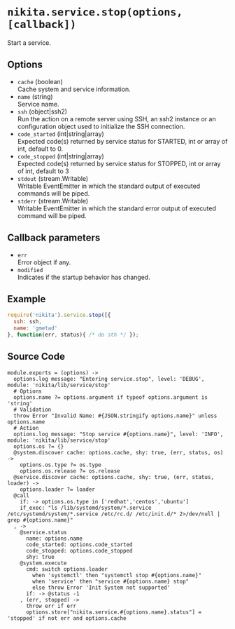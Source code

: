 
# `nikita.service.stop(options, [callback])`

Start a service.

## Options

*   `cache` (boolean)   
    Cache system and service information.   
*   `name` (string)   
    Service name.   
*   `ssh` (object|ssh2)   
    Run the action on a remote server using SSH, an ssh2 instance or an
    configuration object used to initialize the SSH connection.   
*   `code_started` (int|string|array)   
    Expected code(s) returned by service status for STARTED, int or array of
    int, default to 0.   
*   `code_stopped` (int|string|array)   
    Expected code(s) returned by service status for STOPPED, int or array of 
    int, default to 3   
*   `stdout` (stream.Writable)   
    Writable EventEmitter in which the standard output of executed commands will
    be piped.   
*   `stderr` (stream.Writable)   
    Writable EventEmitter in which the standard error output of executed command
    will be piped.   

## Callback parameters

*   `err`   
    Error object if any.   
*   `modified`   
    Indicates if the startup behavior has changed.   

## Example

```js
require('nikita').service.stop([{
  ssh: ssh,
  name: 'gmetad'
}, function(err, status){ /* do sth */ });
```

## Source Code

    module.exports = (options) ->
      options.log message: "Entering service.stop", level: 'DEBUG', module: 'nikita/lib/service/stop'
      # Options
      options.name ?= options.argument if typeof options.argument is 'string'
      # Validation
      throw Error "Invalid Name: #{JSON.stringify options.name}" unless options.name
      # Action
      options.log message: "Stop service #{options.name}", level: 'INFO', module: 'nikita/lib/service/stop'
      options.os ?= {}
      @system.discover cache: options.cache, shy: true, (err, status, os) -> 
        options.os.type ?= os.type
        options.os.release ?= os.release
      @service.discover cache: options.cache, shy: true, (err, status, loader) -> 
        options.loader ?= loader
      @call
        if: -> options.os.type in ['redhat','centos','ubuntu']
        if_exec: "ls /lib/systemd/system/*.service /etc/systemd/system/*.service /etc/rc.d/ /etc/init.d/* 2>/dev/null | grep #{options.name}"
      , ->
        @service.status
          name: options.name
          code_started: options.code_started
          code_stopped: options.code_stopped
          shy: true
        @system.execute
          cmd: switch options.loader
            when 'systemctl' then "systemctl stop #{options.name}"
            when 'service' then "service #{options.name} stop"
            else throw Error 'Init System not supported'
          if: -> @status -1
        , (err, stopped) ->
          throw err if err
          options.store["nikita.service.#{options.name}.status"] = 'stopped' if not err and options.cache
